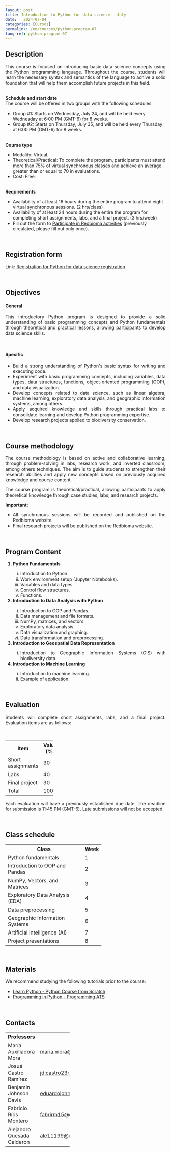 ```yaml
---
layout: post
title: Introduction to Python for data science - July
date:   2024-07-04
categories: [Cursos]
permalink: /en/courses/python-program-07
lang-ref: python-program-07
---
```


## Description
<div style="text-align: justify">
<p>This course is focused on introducing basic data science concepts using the Python programming language. Throughout the course, students will learn the necessary syntax and semantics of the language to achive a solid foundation that will help them accomplish future projects in this field.</p>
</div>
<br>

<div>
<b>Schedule and start date</b>
<br>
The course will be offered in two groups with the following schedules:
<ul>
    <li>Group #1: Starts on Wednesday, July 24, and will be held every Wednesday at 6:00 PM (GMT-6) for 8 weeks.</li>
    <li>Group #2: Starts on Thursday, July 35, and will be held every Thursday at 6:00 PM (GMT-6) for 8 weeks.</li>
</ul>
</div>
<br>

<div>
<b>Course type</b>
<br>
<ul>
    <li>Modality: Virtual.</li>
    <li>Theoretical/Practical: To complete the program, participants must attend more than 75% of virtual synchronous classes and achieve an average greater than or equal to 70 in evaluations.</li>
    <li>Cost: Free.</li>
</ul>
</div>
<br>

<div>
<b>Requirements</b>
<ul>
<li>Availability of at least 16 hours during the entire program to attend eight virtual synchronous sessions. (2 hrs/class)</li>
<li>Availability of at least 24 hours during the entire the program for completing short assignments, labs, and a final project. (3 hrs/week)</li>
<li>Fill out the form to <a href="https://forms.gle/gq98uQN32xz9uBx87">Participate in Redbioma activities</a> (previously circulated, please fill out only once).</li>
</ul>
</div>
<br>

## Registration form
Link: [Registration for Python for data science registration](https://forms.gle/Z5qZ9rgy1WoVavc69)

<br>

## Objectives

#### General
<div style="text-align: justify">
<p>This introductory Python program is designed to provide a solid understanding of basic programming concepts and Python fundamentals through theoretical and practical lessons, allowing participants to develop data science skills.
</p></div>
<br>

#### Specific
<div style="text-align: justify"><ul>
    <li>Build a strong understanding of Python's basic syntax for writing and executing code.</li>
    <li>Experiment with basic programming concepts, including variables, data types, data structures, functions, object-oriented programming (OOP), and data visualization.</li>
    <li>Develop concepts related to data science, such as linear algebra, machine learning, exploratory data analysis, and geographic information systems, among others.</li>
    <li>Apply acquired knowledge and skills through practical labs to consolidate learning and develop Python programming expertise.</li>
    <li>Develop research projects applied to biodiversity conservation.</li>
</ul></div>
<br>

## Course methodology

<div style="text-align: justify">
<p>The course methodology is based on active and collaborative learning, through problem-solving in labs, research work, and inverted classroom, among others techniques. The aim is to guide students to strengthen their research abilities and apply new concepts based on previously acquired knowledge and course content.</p>
<p>The course program is theoretical/practical, allowing participants to apply theoretical knowledge through case studies, labs, and research projects.</p>
<b>Important:</b>
<ul>
    <li>All synchronous sessions will be recorded and published on the Redbioma website.</li>
    <li>Final research projects will be published on the Redbioma website.</li>
</ul>
</div>
<br>

## Program Content
<div style="text-align: justify">
<ol>
    <b><li>Python Fundamentals</li></b>
    <ol type="i">
        <li>Introduction to Python.</li>
        <li>Work environment setup (Jupyter Notebooks).</li>
        <li>Variables and data types.</li>
        <li>Control flow structures.</li>
        <li>Functions.</li>
    </ol>
    <b><li>Introduction to Data Analysis with Python</li></b>
    <ol type="i">
        <li>Introduction to OOP and Pandas.</li>
        <li>Data management and file formats.</li>
        <li>NumPy, matrices, and vectors.</li>
        <li>Exploratory data analysis.</li>
        <li>Data visualization and graphing.</li>
        <li>Data transformation and preprocessing.</li>
    </ol>
    <b><li>Introduction to Geospatial Data Representation</li></b>
    <ol type="i">
        <li>Introduction to Geographic Information Systems (GIS) with biodiversity data.</li>
    </ol>
    <b><li>Introduction to Machine Learning</li></b>
    <ol type="i">
        <li>Introduction to machine learning.</li>
        <li>Example of application.</li>
    </ol>
</ol>
</div>
<br>

## Evaluation
<div style="text-align: justify">
<p>Students will complete short assignments, labs, and a final project. Evaluation items are as follows:</p>
</div>
<br>

<table style="width:30%">
  <tr>
    <th>Item</th>
    <th>Value (%)</th>
  </tr>
  <tr>
    <td>Short assignments</td>
    <td>30</td>
  </tr>
  <tr>
    <td>Labs</td>
    <td>40</td>
  </tr>
  <tr>
    <td>Final project</td>
    <td>30</td>
  </tr>
  <tr>
    <td>Total</td>
    <td>100</td>
  </tr>
</table>


<div style="text-align: justify">
<p>Each evaluation will have a previously established due date. The deadline for submission is 11:45 PM (GMT-6). Late submissions will not be accepted.</p>
</div>
<br>

## Class schedule

<table style="width:60%">
  <tr>
    <th>Class</th>
    <th>Week</th>
  </tr>
  <tr>
    <td>Python fundamentals</td>
    <td>1</td>
  </tr>
  <tr>
    <td>Introduction to OOP and Pandas</td>
    <td>2</td>
  </tr>
  <tr>
    <td>NumPy, Vectors, and Matrices</td>
    <td>3</td>
  </tr>
  <tr>
    <td>Exploratory Data Analysis (EDA)</td>
    <td>4</td>
  </tr>
  <tr>
    <td>Data preprocessing</td>
    <td>5</td>
  </tr>
  <tr>
    <td>Geographic Information Systems</td>
    <td>6</td>
  </tr>
  <tr>
    <td>Artificial Intelligence (AI)</td>
    <td>7</td>
  </tr>
  <tr>
    <td>Project presentations</td>
    <td>8</td>
  </tr>
</table>
<br>

## Materials
<p>We recommend studying the following tutorials prior to the course:</p>

- [Learn Python - Python Course from Scratch](https://www.youtube.com/watch?v=DLikpfc64cA)
- [Programming in Python - Programming ATS](https://www.youtube.com/playlist?list=PLWtYZ2ejMVJnh0KVllw24XklzJ62WNFsj)

<br>

## Contacts

<table style="width:40%">
  <tr>
    <th>Professors</th>
    <th>Email</th>
  </tr>
  <tr>
    <td>María Auxiliadora Mora</td>
    <td><a href="mailto:maria.mora@itcr.ac.cr">maria.mora@itcr.ac.cr</a></td>
  </tr>
  <tr>
    <td>Josué Castro Ramírez</td>
    <td><a href="mailto:jd.castro23r@gmail.com">jd.castro23r@gmail.com</a></td>
  </tr>
  <tr>
    <td>Benjamin Johnson Davis</td>
    <td><a href="mailto:eduardojohnson2001@gmail.com">eduardojohnson2001@gmail.com</a></td>
  </tr>
  <tr>
    <td>Fabricio Ríos Montero</td>
    <td><a href="mailto:fabrirm15@gmail.com">fabrirm15@gmail.com</a></td>
  </tr>
  <tr>
    <td>Alejandro Quesada Calderón</td>
    <td><a href="mailto:ale11199@estudiantec.cr">ale11199@estudiantec.cr</a></td>
  </tr>
</table>